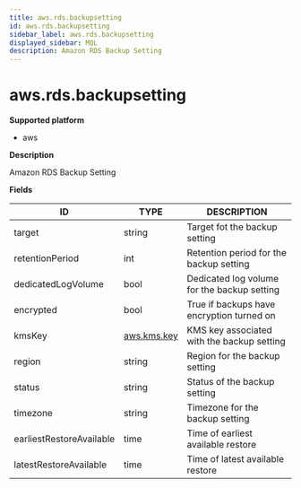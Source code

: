 ```yaml
---
title: aws.rds.backupsetting
id: aws.rds.backupsetting
sidebar_label: aws.rds.backupsetting
displayed_sidebar: MQL
description: Amazon RDS Backup Setting
---
```


# aws.rds.backupsetting

**Supported platform**

- aws

**Description**

Amazon RDS Backup Setting

**Fields**

| ID                       | TYPE                          | DESCRIPTION                                 |
| ------------------------ | ----------------------------- | ------------------------------------------- |
| target                   | string                        | Target fot the backup setting               |
| retentionPeriod          | int                           | Retention period for the backup setting     |
| dedicatedLogVolume       | bool                          | Dedicated log volume for the backup setting |
| encrypted                | bool                          | True if backups have encryption turned on   |
| kmsKey                   | [aws.kms.key](aws.kms.key.md) | KMS key associated with the backup setting  |
| region                   | string                        | Region for the backup setting               |
| status                   | string                        | Status of the backup setting                |
| timezone                 | string                        | Timezone for the backup setting             |
| earliestRestoreAvailable | time                          | Time of earliest available restore          |
| latestRestoreAvailable   | time                          | Time of latest available restore            |
